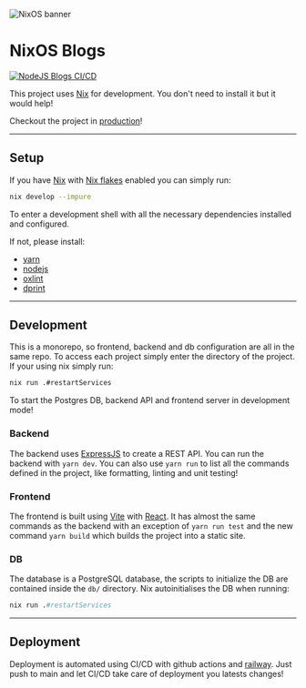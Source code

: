 ![NixOS banner](https://lantian.pub/usr/uploads/202110/nixos-social-preview.png)

# NixOS Blogs
[![NodeJS Blogs CI/CD](https://github.com/ElrohirGT/WebDevelopmentCourse/actions/workflows/node.js.yml/badge.svg?branch=main)](https://github.com/ElrohirGT/WebDevelopmentCourse/actions/workflows/node.js.yml)

This project uses [Nix](https://nixos.org/) for development. You don't need to install it but it would help!

Checkout the project in [production](https://nixos-blogs.up.railway.app/)!

---
## Setup

If you have [Nix](https://nixos.org/) with [Nix flakes](https://nixos.wiki/wiki/Flakes) enabled you can simply run:
```bash
nix develop --impure
```

To enter a development shell with all the necessary dependencies installed and configured.

If not, please install:
* [yarn](https://yarnpkg.com/)
* [nodejs](https://nodejs.org/en)
* [oxlint](https://oxc-project.github.io/docs/guide/usage/linter.html)
* [dprint](https://dprint.dev/)

---
## Development

This is a monorepo, so frontend, backend and db configuration are all in the same repo. To access each project simply enter the directory of the project. If your using nix simply run:
```bash
nix run .#restartServices
```
To start the Postgres DB, backend API and frontend server in development mode!

### Backend
The backend uses [ExpressJS](https://expressjs.com/) to create a REST API. You can run the backend with `yarn dev`. You can also use `yarn run` to list all the commands defined in the project, like formatting, linting and unit testing!

### Frontend
The frontend is built using [Vite](https://vitejs.dev/) with [React](https://react.dev/). It has almost the same commands as the backend with an exception of `yarn run test` and the new command `yarn build` which builds the project into a static site.


### DB
The database is a PostgreSQL database, the scripts to initialize the DB are contained inside the `db/` directory. Nix autoinitialises the DB when running:
```nix
nix run .#restartServices
```

---
## Deployment
Deployment is automated using CI/CD with github actions and [railway](https://railway.app/). Just push to main and let CI/CD take care of deployment you latests changes!
